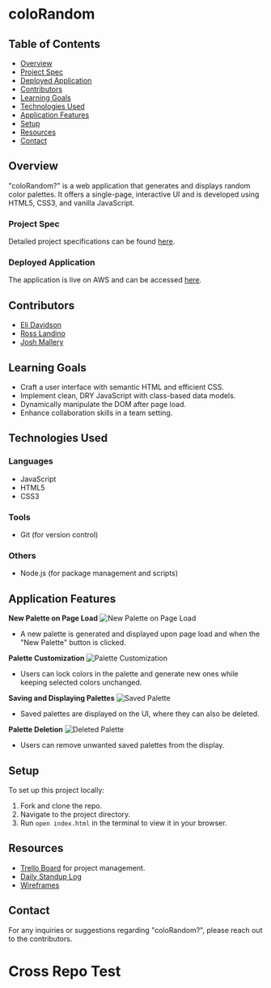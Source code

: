 # coloRandom

## Table of Contents
- [Overview](#overview)
- [Project Spec](#project-spec)
- [Deployed Application](#deployed-application)
- [Contributors](#contributors)
- [Learning Goals](#learning-goals)
- [Technologies Used](#technologies-used)
- [Application Features](#application-features)
- [Setup](#setup)
- [Resources](#resources)
- [Contact](#contact)

## Overview
"coloRandom?" is a web application that generates and displays random color palettes. It offers a single-page, interactive UI and is developed using HTML5, CSS3, and vanilla JavaScript.

### Project Spec
Detailed project specifications can be found [here](https://frontend.turing.edu/projects/module-1/colorandom.html).

### Deployed Application
The application is live on AWS and can be accessed [here](https://main.d2dt486bcanpmf.amplifyapp.com/).

## Contributors
- [Eli Davidson](https://github.com/elleshadow)
- [Ross Landino](https://github.com/mrlandino)
- [Josh Mallery](https://github.com/JoshMallery)

## Learning Goals
- Craft a user interface with semantic HTML and efficient CSS.
- Implement clean, DRY JavaScript with class-based data models.
- Dynamically manipulate the DOM after page load.
- Enhance collaboration skills in a team setting.

## Technologies Used

### Languages
- JavaScript
- HTML5
- CSS3

### Tools
- Git (for version control)

### Others
- Node.js (for package management and scripts)

## Application Features

**New Palette on Page Load**
![New Palette on Page Load](https://user-images.githubusercontent.com/94997199/156063700-1d7123f6-5d5a-4650-96a0-e3405ad6d638.png)
- A new palette is generated and displayed upon page load and when the "New Palette" button is clicked.

**Palette Customization**
![Palette Customization](https://user-images.githubusercontent.com/94997199/156063710-50d51034-b613-49e3-ad1d-94b39a9574e3.png)
- Users can lock colors in the palette and generate new ones while keeping selected colors unchanged.

**Saving and Displaying Palettes**
![Saved Palette](https://user-images.githubusercontent.com/94997199/156063713-d1fef7af-dc43-4df4-8d77-24dfbbc85ffc.png)
- Saved palettes are displayed on the UI, where they can also be deleted.

**Palette Deletion**
![Deleted Palette](https://user-images.githubusercontent.com/94997199/156063719-7e4055cb-9226-419f-9a6a-e67067ef209e.png)
- Users can remove unwanted saved palettes from the display.

## Setup
To set up this project locally:

1. Fork and clone the repo.
2. Navigate to the project directory.
3. Run `open index.html` in the terminal to view it in your browser.

## Resources
- [Trello Board](https://trello.com/b/5f7bOsJP) for project management.
- [Daily Standup Log](https://docs.google.com/spreadsheets/d/1AqghO_LYRzL5CAJPUYhsFuCuD4UwMjul1ma0CrAwEGg/edit?usp=sharing)
- [Wireframes](https://excalidraw.com/#json=pgxUenA_sOdIp0n8cQWSQ,9tbZIlB88-DtRD8S-AF-Kg)

## Contact
For any inquiries or suggestions regarding "coloRandom?", please reach out to the contributors.
# Cross Repo Test
